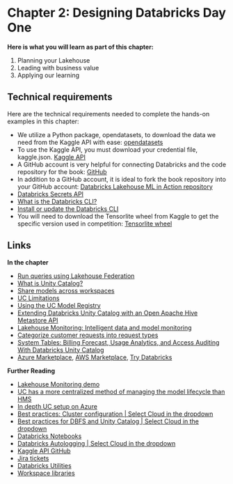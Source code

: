 # Chapter 2: Designing Databricks Day One

**Here is what you will learn as part of this chapter:**

1. Planning your Lakehouse 
2. Leading with business value 
3. Applying our learning

## Technical requirements 

Here are the technical requirements needed to complete the hands-on examples in this chapter:
- We utilize a Python package, opendatasets, to download the data we need from the Kaggle API with ease: [opendatasets](https://pypi.org/project/opendatasets/)
- To use the Kaggle API, you must download your credential file, kaggle.json. [Kaggle API](https://www.kaggle.com/docs/api)
- A GitHub account is very helpful for connecting Databricks and the code repository for the book: [GitHub](https://github.com/)
- In addition to a GitHub account, it is ideal to fork the book repository into your GitHub account: [Databricks Lakehouse ML in Action repository](https://github.com/PacktPublishing/Databricks-Lakehouse-ML-In-Action)
- [Databricks Secrets API](https://docs.databricks.com/en/security/secrets/secrets.html)
- [What is the Databricks CLI?](https://docs.databricks.com/en/dev-tools/cli/index.html)
- [Install or update the Databricks CLI]( https://docs.databricks.com/en/dev-tools/cli/install.html)
- You will need to download the Tensorlite wheel from Kaggle to get the specific version used in competition: [Tensorlite wheel](https://www.kaggle.com/datasets/philculliton/tflite-wheels-2140)

## Links

**In the chapter**
- [Run queries using Lakehouse Federation](https://docs.databricks.com/en/query-federation/index.html)
- [What is Unity Catalog?](https://docs.databricks.com/data-governance/unity-catalog/index.html)
- [Share models across workspaces](https://docs.databricks.com/applications/machine-learning/manage-model-lifecycle/multiple-workspaces.html)
- [UC Limitations](https://docs.databricks.com/data-governance/unity-catalog/index.html#general-limitations)
- [Using the UC Model Registry](https://docs.databricks.com/machine-learning/manage-model-lifecycle/index.html)
- [Extending Databricks Unity Catalog with an Open Apache Hive Metastore API](https://www.databricks.com/blog/extending-databricks-unity-catalog-open-apache-hive-metastore-api)
- [Lakehouse Monitoring: Intelligent data and model monitoring](https://www.databricks.com/product/machine-learning/lakehouse-monitoring)
- [Categorize customer requests into request types](https://support.atlassian.com/jira-service-management-cloud/docs/categorize-customer-requests-into-request-types/)
- [System Tables: Billing Forecast, Usage Analytics, and Access Auditing With Databricks Unity Catalog](https://www.databricks.com/resources/demos/tutorials/governance/system-tables)
- [Azure Marketplace](https://azure.microsoft.com/en-us/products/databricks), [AWS Marketplace](https://aws.amazon.com/marketplace/pp/prodview-wtyi5lgtce6n6), [Try Databricks](https://www.databricks.com/try-databricks)

**Further Reading**
- [Lakehouse Monitoring demo](https://youtu.be/3TLBZSKeYTk?t=560)
- [UC has a more centralized method of managing the model lifecycle than HMS](https://docs.databricks.com/machine-learning/manage-model-lifecycle/index.html)
- [In depth UC setup on Azure](https://youtu.be/itGKRVHdNPo)
- [Best practices: Cluster configuration | Select Cloud in the dropdown](https://docs.databricks.com/clusters/cluster-config-best-practices.html)
- [Best practices for DBFS and Unity Catalog | Select Cloud in the dropdown](https://docs.databricks.com/dbfs/unity-catalog.html)
- [Databricks Notebooks](https://docs.databricks.com/en/notebooks/index.html)
- [Databricks Autologging | Select Cloud in the dropdown](https://docs.databricks.com/mlflow/databricks-autologging.html#security-and-data-management)
- [Kaggle API GitHub](https://github.com/Kaggle/kaggle-api)
- [Jira tickets](https://support.atlassian.com/jira-service-management-cloud/docs/categorize-customer-requests-into-request-types/)
- [Databricks Utilities](https://docs.databricks.com/en/dev-tools/databricks-utils.html)
- [Workspace libraries](https://docs.databricks.com/en/libraries/workspace-libraries.html)

